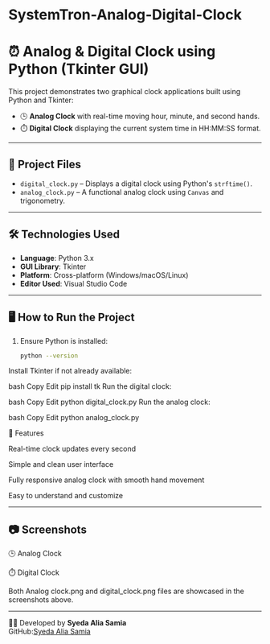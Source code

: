 # SystemTron-Analog-Digital-Clock

# ⏰ Analog & Digital Clock using Python (Tkinter GUI)

This project demonstrates two graphical clock applications built using Python and Tkinter:

- 🕒 **Analog Clock** with real-time moving hour, minute, and second hands.
- ⏱️ **Digital Clock** displaying the current system time in HH:MM:SS format.

---

## 📁 Project Files

- `digital_clock.py` – Displays a digital clock using Python's `strftime()`.
- `analog_clock.py` – A functional analog clock using `Canvas` and trigonometry.

---

## 🛠️ Technologies Used

- **Language**: Python 3.x  
- **GUI Library**: Tkinter  
- **Platform**: Cross-platform (Windows/macOS/Linux)  
- **Editor Used**: Visual Studio Code

---



## 🖥️ How to Run the Project

1. Ensure Python is installed:
   ```bash
   python --version
Install Tkinter if not already available:

bash
Copy
Edit
pip install tk
Run the digital clock:

bash
Copy
Edit
python digital_clock.py
Run the analog clock:

bash
Copy
Edit
python analog_clock.py



📌 Features

Real-time clock updates every second

Simple and clean user interface

Fully responsive analog clock with smooth hand movement

Easy to understand and customize

---

## 📷 Screenshots


🕒 Analog Clock

⏱️ Digital Clock

Both Analog clock.png and digital_clock.png files are showcased in the screenshots above.



---
👨‍💻 Developed by
**Syeda Alia Samia**  
GitHub:[Syeda Alia Samia](https://github.com/your-github-username)
